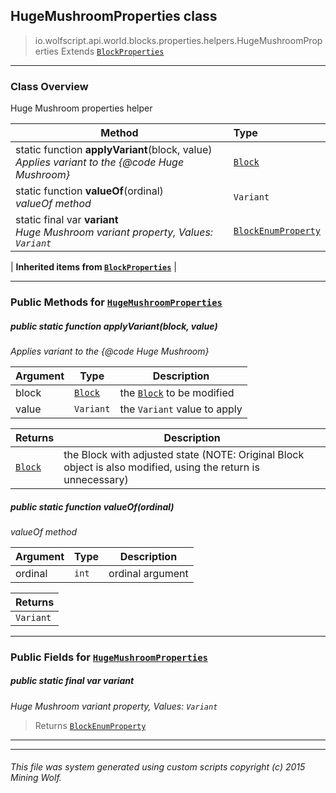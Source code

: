 ## HugeMushroomProperties __class__

>io.wolfscript.api.world.blocks.properties.helpers.HugeMushroomProperties
>Extends [`BlockProperties`](BlockProperties.md)

---

### Class Overview

Huge Mushroom properties helper

Method | Type   
--- | :--- 
static function __applyVariant__(block, value) <br> _Applies variant to the {@code Huge Mushroom}_ | [`Block`](../../Block.md)
static function __valueOf__(ordinal) <br> _valueOf method_ | `Variant`
static final var __variant__ <br> _Huge Mushroom variant property, Values: `Variant`_ | [`BlockEnumProperty`](../BlockEnumProperty.md)
 |
__Inherited items from [`BlockProperties`](BlockProperties.md)__ |





---


### Public Methods for [`HugeMushroomProperties`](HugeMushroomProperties.md)

##### <a id='applyvariant'></a>public static function __applyVariant__(block, value)

_Applies variant to the {@code Huge Mushroom}_

Argument | Type | Description  
--- | --- | --- 
block | [`Block`](../../Block.md) | the [`Block`](../../Block.md) to be modified
value | `Variant` | the `Variant` value to apply

Returns | Description
--- | --- 
[`Block`](../../Block.md) | the Block with adjusted state (NOTE: Original Block object is also modified, using the return is unnecessary)


##### <a id='valueof'></a>public static function __valueOf__(ordinal)

_valueOf method_

Argument | Type | Description  
--- | --- | --- 
ordinal | `int` | ordinal argument

Returns | 
--- | 
`Variant` |


---

### Public Fields for [`HugeMushroomProperties`](HugeMushroomProperties.md)

##### <a id='variant'></a>public static final var __variant__

_Huge Mushroom variant property, Values: `Variant`_

>Returns
>  [`BlockEnumProperty`](../BlockEnumProperty.md)

---


---


###### This file was system generated using custom scripts copyright (c) 2015 Mining Wolf.
	

